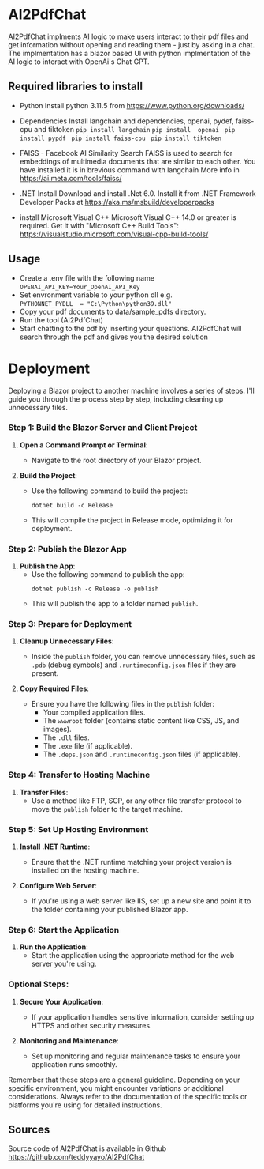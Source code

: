 # AI2PdfChat
AI2PdfChat implments AI logic to make users interact to their pdf files and get information without opening and reading them - just by asking in a chat. 
The implmentation has a blazor based UI with python implmentation of the AI logic to interact with OpenAi's Chat GPT. 

## Required libraries to install 
* Python
Install python 3.11.5 from https://www.python.org/downloads/

* Dependencies
Install langchain and dependencies, openai, pydef, faiss-cpu and tiktoken
  ```pip install langchain```
  ```pip install  openai ```
  ```pip install pypdf ```
  ```pip install faiss-cpu ```
  ```pip install tiktoken ```

* FAISS - Facebook AI Similarity Search
   FAISS is used to search for embeddings of multimedia documents that are similar to each other. You have installed it is in brevious command with langchain
   More info in https://ai.meta.com/tools/faiss/

* .NET Install 
   Download and install .Net 6.0. Install it from .NET Framework Developer Packs at https://aka.ms/msbuild/developerpacks

* install Microsoft Visual C++
Microsoft Visual C++ 14.0 or greater is required. Get it with "Microsoft C++ Build Tools": https://visualstudio.microsoft.com/visual-cpp-build-tools/

## Usage
- Create a .env file with the following name\
     ```OPENAI_API_KEY=Your_OpenAI_API_Key ```
- Set envronment variable to your python dll e.g.\
     ```PYTHONNET_PYDLL  = "C:\Python\python39.dll" ```
- Copy your pdf documents to data/sample_pdfs directory.
- Run the tool (AI2PdfChat)
- Start chatting to the pdf by inserting your questions. AI2PdfChat will search through the pdf and gives you the desired solution

# Deployment
Deploying a Blazor project to another machine involves a series of steps. I'll guide you through the process step by step, including cleaning up unnecessary files.

### Step 1: Build the Blazor Server and Client Project

1. **Open a Command Prompt or Terminal**:
   - Navigate to the root directory of your Blazor project.

2. **Build the Project**:
   - Use the following command to build the project:
     ```
     dotnet build -c Release
     ```
   - This will compile the project in Release mode, optimizing it for deployment.

### Step 2: Publish the Blazor App

1. **Publish the App**:
   - Use the following command to publish the app:
     ```
     dotnet publish -c Release -o publish
     ```
   - This will publish the app to a folder named `publish`.

### Step 3: Prepare for Deployment

1. **Cleanup Unnecessary Files**:
   - Inside the `publish` folder, you can remove unnecessary files, such as `.pdb` (debug symbols) and `.runtimeconfig.json` files if they are present.

2. **Copy Required Files**:
   - Ensure you have the following files in the `publish` folder:
     - Your compiled application files.
     - The `wwwroot` folder (contains static content like CSS, JS, and images).
     - The `.dll` files.
     - The `.exe` file (if applicable).
     - The `.deps.json` and `.runtimeconfig.json` files (if applicable).

### Step 4: Transfer to Hosting Machine

1. **Transfer Files**:
   - Use a method like FTP, SCP, or any other file transfer protocol to move the `publish` folder to the target machine.

### Step 5: Set Up Hosting Environment

1. **Install .NET Runtime**:
   - Ensure that the .NET runtime matching your project version is installed on the hosting machine.

2. **Configure Web Server**:
   - If you're using a web server like IIS, set up a new site and point it to the folder containing your published Blazor app.

### Step 6: Start the Application

1. **Run the Application**:
   - Start the application using the appropriate method for the web server you're using.

### Optional Steps:

1. **Secure Your Application**:
   - If your application handles sensitive information, consider setting up HTTPS and other security measures.

2. **Monitoring and Maintenance**:
   - Set up monitoring and regular maintenance tasks to ensure your application runs smoothly.

Remember that these steps are a general guideline. Depending on your specific environment, you might encounter variations or additional considerations. Always refer to the documentation of the specific tools or platforms you're using for detailed instructions. 

## Sources
Source code of AI2PdfChat is available in Github https://github.com/teddyyayo/AI2PdfChat